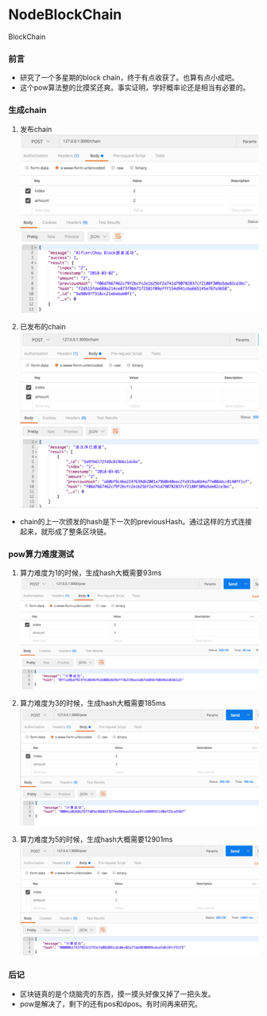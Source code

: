 # NodeBlockChain
BlockChain

### 前言

* 研究了一个多星期的block chain，终于有点收获了。也算有点小成吧。
* 这个pow算法整的比摸奖还爽。事实证明，学好概率论还是相当有必要的。

### 生成chain

1. 发布chain
  ![produce](img/produce.png)
  
2. 已发布的chain
  ![produced](img/prodeced.png)
  
* chain的上一次颁发的hash是下一次的previousHash。通过这样的方式连接起来，就形成了整条区块链。

### pow算力难度测试

1. 算力难度为1的时候，生成hash大概需要93ms
  ![1](img/1.png)
  
2. 算力难度为3的时候，生成hash大概需要185ms
  ![2](img/3.png)
  
3. 算力难度为5的时候，生成hash大概需要12901ms
  ![3](img/5.png)
  
### 后记

* 区块链真的是个烧脑壳的东西，摸一摸头好像又掉了一把头发。
* pow是解决了，剩下的还有pos和dpos。有时间再来研究。
